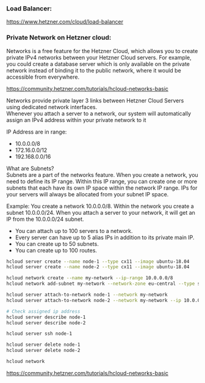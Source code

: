 ### Load Balancer:  
https://www.hetzner.com/cloud/load-balancer

### Private Network on Hetzner cloud:  
Networks is a free feature for the Hetzner Cloud, which allows you to create private IPv4 networks between your Hetzner Cloud servers. For example, you could create a database server which is only available on the private network instead of binding it to the public network, where it would be accessible from everywhere.  

https://community.hetzner.com/tutorials/hcloud-networks-basic

Networks provide private layer 3 links between Hetzner Cloud Servers using dedicated network interfaces.  
Whenever you attach a server to a network, our system will automatically assign an IPv4 address within your private network to it  

IP Address are in range:  
- 10.0.0.0/8  
- 172.16.0.0/12  
- 192.168.0.0/16  

What are Subnets?  
Subnets are a part of the networks feature. When you create a network, you need to define its IP range. Within this IP range, you can create one or more subnets that each have its own IP space within the network IP range. IPs for your servers will always be allocated from your subnet IP space.  

Example: You create a network 10.0.0.0/8. Within the network you create a subnet 10.0.0.0/24. When you attach a server to your network, it will get an IP from the 10.0.0.0/24 subnet.

- You can attach up to 100 servers to a network.
- Every server can have up to 5 alias IPs in addition to its private main IP.
- You can create up to 50 subnets.
- You can create up to 100 routes.

```bash
hcloud server create --name node-1 --type cx11 --image ubuntu-18.04
hcloud server create --name node-2 --type cx11 --image ubuntu-18.04

hcloud network create --name my-network --ip-range 10.0.0.0/8
hcloud network add-subnet my-network --network-zone eu-central --type server --ip-range 10.0.0.0/24  

hcloud server attach-to-network node-1 --network my-network
hcloud server attach-to-network node-2 --network my-network --ip 10.0.0.7  

# Check assigned ip address
hcloud server describe node-1 
hcloud server describe node-2 

hcloud server ssh node-1 

hcloud server delete node-1
hcloud server delete node-2

hcloud network 
```

https://community.hetzner.com/tutorials/hcloud-networks-basic

